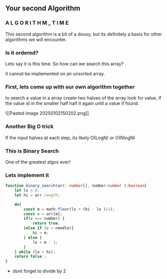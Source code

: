 
## Your second Algorithm

### A L G O R I T H M _ T I M E

This second algorithm is a bit of a doosy, but its definitely a basis for other algorithms we will encounter.

### Is it ordered?

Lets say it is this time. So how can we search this array?

it cannot be implemented on an unsorted array.

### First, lets come up with our own algorithm together

to search a value in a array create two halves of the array look for value, if the value id in the smaller half half it again until a value if found.

![[Pasted image 20250102150202.png]]

### Another Big O trick

If the input halves at each step, its likely O(LogN) or O(NlogN)

### This is Binary Search

One of the greatest algos ever!

### Lets implement it
``` ts
function binary_search(arr: number[], number:number ):boolean{
	let lo = 0;
	let hi = arr.length;

	do{
		const m = math.floor(lo + (hi - lo )/2);
		const v = arr[m];
		if(v === number) { 
			return true; 
		}else if (v > needle){
			hi = m;
		} else {
			lo = m - 1;
		}
	} while (lo < hi);
	return false ; 
}
```

- dont forget to divide by 2

